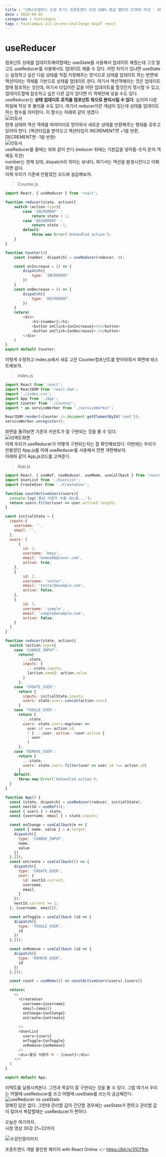 ```yaml
---
title : "[패스트캠퍼스 수강 후기] 프론트엔드 인강 100% 환급 챌린지 27회차 미션 - 30강 useReducer"
date : 2020-09-05
categories : fastcampus 
tags : fastcampus all-in-one-challenge day27 react 
---
```

# useReducer

컴포넌트 상태를 업데이트해야할때는 useState를 사용해서 업데이트 해줬는데 그것 말고도 useReducer를 사용해서도 업데이트 해줄 수 있다. 어떤 차이가 있냐면 useState는 설정하고 싶은 다음 상태를 직접 지정해주는 방식으로 상태를 업데이트 하는 반면에 액션이라는 객체를 기반으로 상태를 업데이트 한다. 여기서 액션객체라는 것은 업데이트할때 참조하는 것인데, 여기서 타입이란 값을 어떤 업데이트를 할것인지 명시할 수 있고, 업데이트할때 참조하고 싶은 다른 값이 있다면 이 객체안에 넣을 수도 있다. useReducer는 **상태 업데이트 로직을 컴포넌트 밖으로 분리시킬 수 있다**. 심지어 다른파일에 작성 후 불러올 수도 있다. 여기서 reducer이란 개념이 있는데 상태를 업데이트하는 함수를 의미한다. 이 함수는 아래와 같이 생겼다.   
![리듀서](/images/200905-1.png)  
현재 상태와 액션 객체를 파라미터로 받아와서 새로운 상태를 반환해주는 형태를 갖추고 있어야 한다.
(액션타입을 받아오고 액션타입이 INCREMENT면 +1을 반환, DECREMENT면 -1을 반환)  
![리듀서](/images/200905-2.png)  
useReducer를 쓸때는 위와 같이 쓴다.(reducer 뒤에는 기본값을 넣어줌-숫자.문자.객체등 무관)  
number는 현재 상태, dispatch의 의미는 보내다, 여기서는 액션을 발생시킨다고 이해하면 쉽다.  
이제 우리가 기존에 만들었던 코드에 실습해보자.  

> Counter.js   
  
```javascript
import React, { useReducer } from 'react';

function reducer(state, action){
    switch (action.type){
        case 'INCREMENT' :
            return state + 1;
        case 'DECREMENT' :
            return state -1;
        default:
            throw new Error('Unhandled action');
    }
}

function Counter(){
    const [number, dispatch] = useReducer(reducer, 0);

    const onIncrease = () => {
        dispatch({
            type: 'INCREMENT'
        })
    }
    const onDecrease = () => {
        dispatch({
            type: 'DECREMENT'
        })
    }
    return(
        <div>
            <h1>{number}</h1>
            <button onClick={onIncrease}>+1</button>
            <button onClick={onDecrease}>-1</button>
        </div>
    )
}
export default Counter;
```
이렇게 수정하고 index.js에서 새로 고친 Counter컴포넌트를 받아와줘서 화면에 테스트해보자.  
> index.js   

```javascript
import React from 'react';
import ReactDOM from 'react-dom';
import './index.css';
import App from './App';
import Counter from './Counter';
import * as serviceWorker from './serviceWorker';

ReactDOM.render(<Counter />,document.getElementById('root'));
serviceWorker.unregister();
```
화면을 돌려보면 기존의 카운트가 잘 구현되는 것을 볼 수 있다.  
![리액트화면](/images/200905-3.png)   
이제 우리가 useReducer가 어떻게 구현되는지는 잘 확인해보았다. 이번에는 우리가 만들었던 App.js를 아예 useReducer를 사용해서 전면 개편해보자.  
아래와 같이 App,js코드를 고쳐준다.  
> App.js  

```javascript
import React, { useRef, useReducer, useMemo, useCallback } from 'react';
import UserList from './UserList';
import CreateUser from './CreateUser';

function countActiveUsers(users){
  console.log('활성 사용자 수를 세는중...');
  return users.filter(user => user.active).length;
}

const initialState = {
  inputs:{
    username: '',
    email: '',
  },
  users: [
      {
        id: 1,
        username: 'bmyu',
        email: 'bomee88@naver.com',
        active: true,
    },
    {
        id: 2,
        username: 'tester',
        email: 'tester@example.com',
        active: false,
    },
    {
        id: 3,
        username: 'sample',
        email: 'sample@example.com',
        active: false,
    }
  ]
}

function reducer(state, action){
  switch (action.type){
    case 'CHANGE_INPUT':
      return{
        ...state,
        inputs: {
          ...state.inputs,
          [action.name]: action.value
        }
      };
    case 'CREATE_USER':
      return {
        inputs: initialState.inputs,
        users: state.users.concat(action.user)
      }
    case 'TOGGLE_USER':
      return {
        ...state,
        users: state.users.map(user =>
          user.id === action.id
          ? { ...user, active: !user.active }
          : user
          )
      };
    case 'REMOVE_USER':
      return {
        ...state,
        users: state.users.filter(user => user.id !== action.id)
      }
    default:
      throw new Error('Unhandled action');
  }
}

function App() {
  const [state, dispatch] = useReducer(reducer, initialState);
  const nextId = useRef(4);
  const { users } = state;
  const {username, email } = state.inputs;

  const onChange = useCallback(e => {
    const { name, value } = e.target;
    dispatch({
      type: 'CHANGE_INPUT',
      name,
      value
    })
  },[]);
  const onCreate = useCallback(() => {
    dispatch({
      type: 'CREATE_USER',
      user: {
        id: nextId.current,
        username,
        email,
      }
    });
    nextId.current += 1;
  }, [username, email]);

  const onToggle = useCallback (id => {
    dispatch({
      type: 'TOGGLE_USER',
      id
    })
  },[]);

  const onRemove = useCallback (id => {
    dispatch({
      type: 'REMOVE_USER',
      id
    })
  },[]);

  const count = useMemo(() => countActiveUsers(users),[users])

  return(
    <>
      <CreateUser 
        username={username} 
        email={email} 
        onChange={onChange}
        onCreate={onCreate}
        
      />
      <UserList 
        users={users} 
        onToggle={onToggle} 
        onRemove={onRemove}
      />
      <div>활성 사용자 수 : {count}</div>
    </>
  )
}

export default App;
```
리액트를 실행시켜본다. 그전과 똑같이 잘 구현되는 것을 볼 수 있다. 그럼 여기서 우리는 어떨때 useReducer를 쓰고 어떨때 useState를 쓰는지 궁금해진다. 
![useReducer vs useState](/images/200905-4.png)   
정해진 답은 없다. 그런데 관리할 값이 간단할 경우에는 useState가 편하고  관리할 값이 많아서 복잡할때는 useReducer가 편하다. 


오늘은 여기까지..    
시청 영상 30강 21~22까지  
 
![수강인증이미지](/images/200905-5.jpeg)   
   
프론트엔드 개발 올인원 패키지 with React Online. 👉 https://bit.ly/31Cf1hp